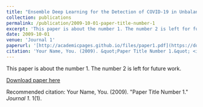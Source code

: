 ```yaml
---
title: "Ensemble Deep Learning for the Detection of COVID-19 in Unbalanced Chest X-ray Dataset"
collection: publications
permalink: /publication/2009-10-01-paper-title-number-1
excerpt: 'This paper is about the number 1. The number 2 is left for future work.'
date: 2009-10-01
venue: 'Journal 1'
paperurl: '[http://academicpages.github.io/files/paper1.pdf](https://doi.org/10.3390/app112210528)'
citation: 'Your Name, You. (2009). &quot;Paper Title Number 1.&quot; <i>Journal 1</i>. 1(1).'
---
```

This paper is about the number 1. The number 2 is left for future work.

[Download paper here](https://doi.org/10.3390/app112210528)

Recommended citation: Your Name, You. (2009). "Paper Title Number 1." <i>Journal 1</i>. 1(1).
